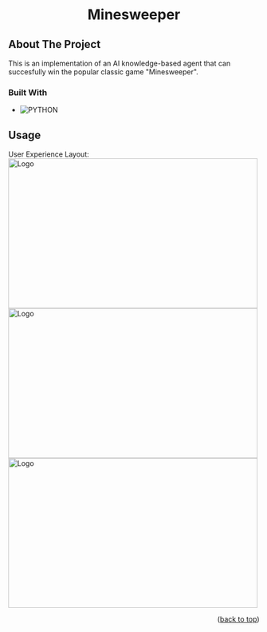 <a name="readme-top"></a>

<!-- PROJECT LOGO -->
<h1 align="center">Minesweeper</h1>
</div>

<!-- ABOUT THE PROJECT -->
## About The Project
This is an implementation of an AI knowledge-based agent that can succesfully
win the popular classic game "Minesweeper".

### Built With

* ![PYTHON][Python]

<!-- USAGE EXAMPLES -->
## Usage

User Experience Layout:
<br>
<img src="artifacts/ux1.png" alt="Logo" width="500" height="300">
<img src="artifacts/ux2.png" alt="Logo" width="500" height="300">
<img src="artifacts/ux3.png" alt="Logo" width="500" height="300">

<!-- MARKDOWN LINKS & IMAGES -->
<!-- https://www.markdownguide.org/basic-syntax/#reference-style-links -->
[PYTHON]:  https://img.shields.io/badge/python-3670A0?style=for-the-badge&logo=python&logoColor=ffdd54

<p align="right">(<a href="#readme-top">back to top</a>)</p>
